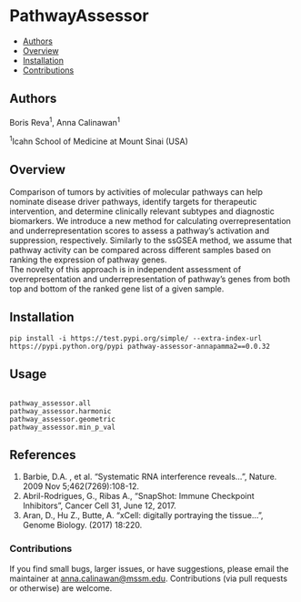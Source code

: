 # PathwayAssessor

- [Authors](#authors)
- [Overview](#Overview)
- [Installation](#installation)
- [Contributions](#contributions)

## Authors
Boris Reva<sup>1</sup>, Anna Calinawan<sup>1</sup>

<sup>1</sup>Icahn School of Medicine at Mount Sinai (USA)

## Overview

Comparison of tumors by activities of molecular pathways can help nominate disease driver pathways, 
identify targets for therapeutic intervention, and determine clinically relevant subtypes and diagnostic biomarkers. 
We introduce a new method for calculating overrepresentation and underrepresentation scores to assess a pathway’s 
activation and suppression, respectively. Similarly to the ssGSEA method, we assume that pathway activity can 
be compared across different samples based on ranking the expression of pathway genes.  
The novelty of this approach is in independent assessment of overrepresentation and underrepresentation of pathway’s 
genes from both top and bottom of the ranked gene list of a given sample.


## Installation

```
pip install -i https://test.pypi.org/simple/ --extra-index-url https://pypi.python.org/pypi pathway-assessor-annapamma2==0.0.32

```

## Usage
```

pathway_assessor.all
pathway_assessor.harmonic
pathway_assessor.geometric
pathway_assessor.min_p_val

```

## References 
1. Barbie, D.A. , et al. “Systematic RNA interference reveals…”,  Nature. 2009 Nov 5;462(7269):108-12.
2. Abril-Rodrigues, G., Ribas A., “SnapShot: Immune Checkpoint Inhibitors”, Cancer Cell 31, June 12, 2017.
3. Aran, D., Hu Z., Butte, A. “xCell: digitally portraying the tissue…”, Genome Biology. (2017) 18:220. 

### Contributions

If you find small bugs, larger issues, or have suggestions, please email the maintainer at <anna.calinawan@mssm.edu>.
Contributions (via pull requests or otherwise) are welcome.